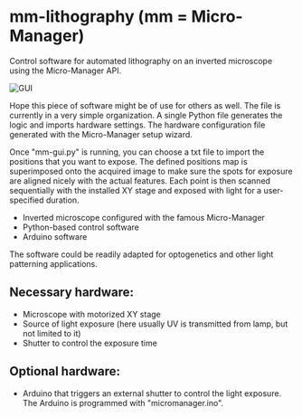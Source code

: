 # mm-lithography (mm = Micro-Manager)
 Control software for automated lithography on an inverted microscope using the Micro-Manager API.

![GUI](static/gui-sreenshot.png)

Hope this piece of software might be of use for others as well. The file 
is currently in a very simple organization. A single Python file generates 
the logic and imports hardware settings. The hardware configuration file 
generated with the Micro-Manager setup wizard. 

Once "mm-gui.py" is running, you can choose a txt file to import the positions 
that you want to expose. The defined positions map is superimposed onto the 
acquired image to make sure the spots for exposure are aligned nicely with 
the actual features. Each point is then scanned sequentially with the 
installed XY stage and exposed with light for a user-specified duration.

* Inverted microscope configured with the famous Micro-Manager 
* Python-based control software
* Arduino software

The software could be readily adapted for optogenetics and other light patterning
applications.

Necessary hardware:
-------------------
- Microscope with motorized XY stage
- Source of light exposure (here usually UV is transmitted from lamp, but not limited to it)
- Shutter to control the exposure time

Optional hardware:
-------------------
- Arduino that triggers an external shutter to control the light exposure. The Arduino is programmed with "micromanager.ino". 

